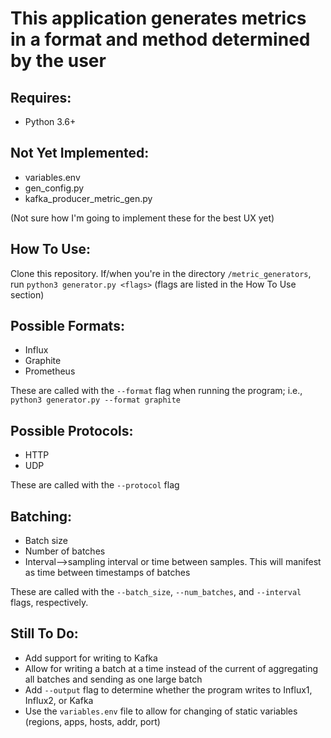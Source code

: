 # This application generates metrics in a format and method determined by the user

## Requires:
* Python 3.6+

## Not Yet Implemented:
* variables.env
* gen_config.py
* kafka_producer_metric_gen.py

(Not sure how I'm going to implement these for the best UX yet)

## How To Use:
Clone this repository.  If/when you're in the directory `/metric_generators`, run `python3 generator.py <flags>` (flags are listed in the How To Use section)


## Possible Formats:
* Influx
* Graphite
* Prometheus

These are called with the `--format` flag when running the program; i.e., `python3 generator.py --format graphite`

## Possible Protocols:
* HTTP
* UDP

These are called with the `--protocol` flag
## Batching:
* Batch size
* Number of batches
* Interval-->sampling interval or time between samples.  This will manifest as time between timestamps of batches

These are called with the `--batch_size`, `--num_batches`, and `--interval` flags, respectively.

## Still To Do:
* Add support for writing to Kafka
* Allow for writing a batch at a time instead of the current of aggregating all batches and sending as one large batch
* Add `--output` flag to determine whether the program writes to Influx1, Influx2, or Kafka
* Use the `variables.env` file to allow for changing of static variables (regions, apps, hosts, addr, port)

